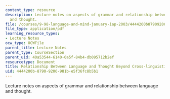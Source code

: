 ```yaml
---
content_type: resource
description: Lecture notes on aspects of grammar and relationship between language
  and thought.
file: /courses/9-98-language-and-mind-january-iap-2003/4444200b87909206981be5f36fc8b5b1_lecture_note_4.pdf
file_type: application/pdf
learning_resource_types:
- Lecture Notes
ocw_type: OCWFile
parent_title: Lecture Notes
parent_type: CourseSection
parent_uid: 40a53544-6140-0a5f-84b4-db095712b2ef
resourcetype: Document
title: Relationship Between Language and Thought Beyond Cross-linguistic Differences
uid: 4444200b-8790-9206-981b-e5f36fc8b5b1
---
```

Lecture notes on aspects of grammar and relationship between language and thought.

